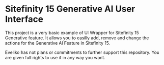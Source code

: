 # Sitefinity 15 Generative AI User Interface
This project is a very basic example of UI Wrapper for Sitefinity 15 Generative feature.
It allows you to easilly add, remove and change the actions for the Generative AI Feature in Sitefinity 15.

Eveliko has not plans or commitments to further support this repository.
You are given full rights to use it in any way you want.
